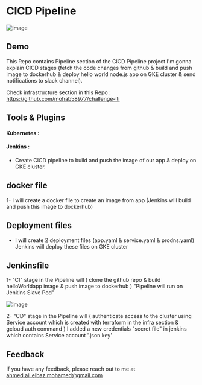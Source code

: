 
# CICD Pipeline

![image](https://drive.google.com/uc?export=view&id=1qQR7wPd1ZI1MnPZbarEP8g6wJEgf2-mH)
## Demo

This Repo contains Pipeline section of the CICD Pipeline project I'm gonna explain CICD stages (fetch the code changes from github & build and push image to dockerhub & deploy hello world node.js app on GKE cluster & send notifications to slack channel).

Check infrastructure section in this Repo : https://github.com/mohab58977/challenge-iti
 

## Tools & Plugins


#### Kubernetes :

#### Jenkins :


  - Create CICD pipeline to build and push the image of our app & deploy  on GKE cluster.




##  docker file

1- I will create a docker file to create an image from app (Jenkins will build and push this image to dockerhub)



## Deployment files

- I will create 2 deployment files (app.yaml & service.yaml & prodns.yaml) Jenkins will deploy these files on GKE cluster



## Jenkinsfile

1- "CI" stage in the Pipeline will ( clone the github repo & build helloWorldapp image & push image to dockerhub ) "Pipeline will run on Jenkins Slave Pod"

![image](https://drive.google.com/uc?export=view&id=1AuAiGGQoVYy-YoCtOOphQoJ-FgRpz65k)

2- "CD" stage in the Pipeline will ( authenticate access to the cluster using Service account which is created with terraform in the infra section & gcloud auth command )
   I added a new credentials "secret file" in jenkins which contains Service account '.json key'






## Feedback

If you have any feedback, please reach out to me at ahmed.ali.elbaz.mohamed@gmail.com
